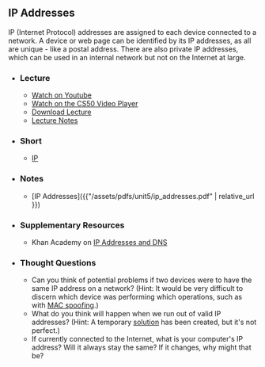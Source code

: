 ## IP Addresses

IP (Internet Protocol) addresses are assigned to each device connected to a network. A device or web page can be identified by its IP addresses, as all are unique - like a postal address. There are also private IP addresses, which can be used in an internal network but not on the Internet at large.

- ### Lecture
  - [Watch on Youtube](https://www.youtube.com/embed/PUPDGbnpSjw?start=1699&end=1968)
  - [Watch on the CS50 Video Player](https://video.cs50.net/2017/fall/lectures/6?t=0h28m19s)
  - [Download Lecture](http://cdn.cs50.net/2017/fall/lectures/6/lecture6-720p.mp4?download)
  - [Lecture Notes](https://docs.cs50.net/2017/fall/notes/6/lecture6.html#http)

- ### Short
  - [IP](https://www.youtube.com/embed/A1g9SokDJSU)

- ### Notes
  - [IP Addresses]({{"/assets/pdfs/unit5/ip_addresses.pdf" | relative_url }})

- ### Supplementary Resources
  - Khan Academy on [IP Addresses and DNS](https://www.youtube.com/embed/MwxMsaFFycg)

- ### Thought Questions
  - Can you think of potential problems if two devices were to have the same IP address on a network? (Hint: It would be very difficult to discern which device was performing which operations, such as with [MAC spoofing](https://en.wikipedia.org/wiki/MAC_spoofing).)
  - What do you think will happen when we run out of valid IP addresses? (Hint: A temporary [solution](https://en.wikipedia.org/wiki/IPv4_address_exhaustion) has been created, but it's not perfect.)
  - If currently connected to the Internet, what is your computer's IP address? Will it always stay the same? If it changes, why might that be?

